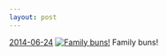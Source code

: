 ```yaml
---
layout: post
---
```


<p>
  <time><a href="/333">2014-06-24</a></time>
  <a href="/333"><img src="{{ site.assets_url }}/333-640.jpg" srcset="{{ site.assets_url }}/333-1280.jpg 1280w, {{ site.assets_url }}/333-960.jpg 960w, {{ site.assets_url }}/333-640.jpg 640w, {{ site.assets_url }}/333-320.jpg 320w" sizes="(min-width: 700px) 50vw, calc(100vw - 2rem)" alt="Family buns!" /></a>
  <span>Family buns!</span>
</p>
